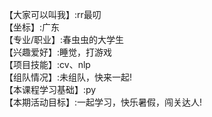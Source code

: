 【大家可以叫我】:rr最叨                           
【坐标】:广东               
【专业/职业】:春虫虫的大学生               
【兴趣爱好】:睡觉，打游戏               
【项目技能】:cv、nlp                       
【组队情况】:未组队，快来一起!                       
【本课程学习基础】:py                 
【本期活动目标】:一起学习，快乐暑假，闯关达人!           